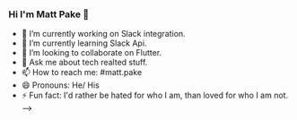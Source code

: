 ### Hi I'm Matt Pake 👋

- 🔭 I’m currently working on Slack integration.
- 🌱 I’m currently learning Slack Api.
- 👯 I’m looking to collaborate on Flutter.
- 💬 Ask me about tech realted stuff.
- 📫 How to reach me: #matt.pake
- 😄 Pronouns: He/ His
- ⚡ Fun fact: I'd rather be hated for who I am, than loved for who I am not.
-->

